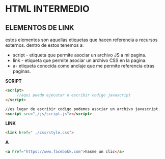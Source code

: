 # HTML INTERMEDIO
## ELEMENTOS DE LINK
estos elementos son aquellas etiquetas que hacen referencia a recursos externos.
dentro de estos tenemos a:
- script - etiqueta que permite asociar un archivo JS a mi pagina.
- link - etiqueta que permite asociar un archivo CSS en la pagina.
- a- etiqueta conocida como anclaje que me permite referencia otras paginas.
  
**SCRIPT**  
```HTML
<script>
     //aqui puedp ejecutar o escribir codigo javascript
</script>

//es lugar de escribir codigo podemos asociar un archivo javascript.
<script src=",/js/script.js"></script>
```

**LINK**
```HTML
<link href=" ,/css/style.css">
```

**A**
```HTML
<a href="https://www.facebokk.com">hasme un clic</a>
```